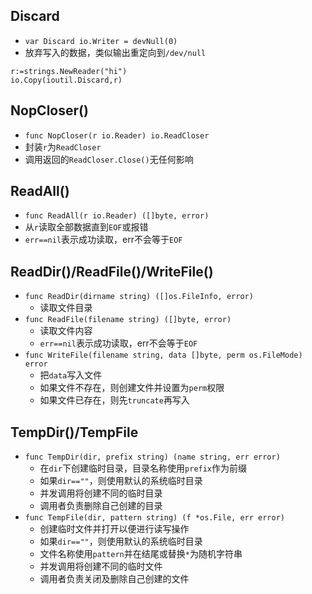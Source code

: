 ## Discard
- `var Discard io.Writer = devNull(0)`
- 放弃写入的数据，类似输出重定向到`/dev/null`
```
r:=strings.NewReader("hi")
io.Copy(ioutil.Discard,r)
```

## NopCloser()
- `func NopCloser(r io.Reader) io.ReadCloser`
- 封装`r`为`ReadCloser`
- 调用返回的`ReadCloser.Close()`无任何影响

## ReadAll()
- `func ReadAll(r io.Reader) ([]byte, error)`
- 从`r`读取全部数据直到`EOF`或报错
- `err==nil`表示成功读取，err不会等于`EOF`

## ReadDir()/ReadFile()/WriteFile()
- `func ReadDir(dirname string) ([]os.FileInfo, error)`
    - 读取文件目录 
- `func ReadFile(filename string) ([]byte, error)`
    - 读取文件内容
    - `err==nil`表示成功读取，err不会等于`EOF`
- `func WriteFile(filename string, data []byte, perm os.FileMode) error`
    - 把`data`写入文件
    - 如果文件不存在，则创建文件并设置为`perm`权限
    - 如果文件已存在，则先`truncate`再写入

## TempDir()/TempFile
- `func TempDir(dir, prefix string) (name string, err error)`
    - 在`dir`下创建临时目录，目录名称使用`prefix`作为前缀
    - 如果`dir==""`，则使用默认的系统临时目录
    - 并发调用将创建不同的临时目录
    - 调用者负责删除自己创建的目录
- `func TempFile(dir, pattern string) (f *os.File, err error)`
    - 创建临时文件并打开以便进行读写操作
    - 如果`dir==""`，则使用默认的系统临时目录
    - 文件名称使用`pattern`并在结尾或替换`*`为随机字符串
    - 并发调用将创建不同的临时文件
    - 调用者负责关闭及删除自己创建的文件